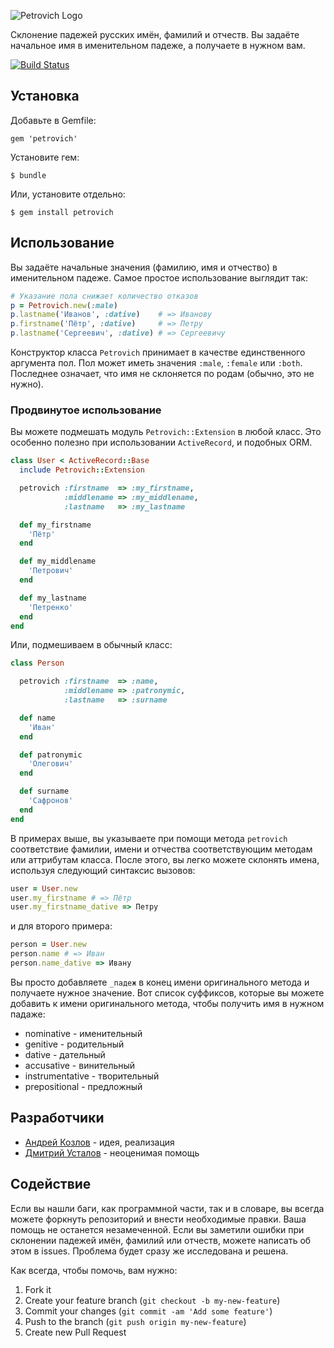 ![Petrovich Logo](https://raw.github.com/rocsci/petrovich/master/petrovich.png)

Склонение падежей русских имён, фамилий и отчеств. Вы задаёте начальное имя в именительном падеже, а получаете в нужном вам.

[![Build Status](https://secure.travis-ci.org/rocsci/petrovich.png)](http://travis-ci.org/rocsci/petrovich)

## Установка

Добавьте в Gemfile:

    gem 'petrovich'

Установите гем:

    $ bundle

Или, установите отдельно:

    $ gem install petrovich

## Использование

Вы задаёте начальные значения (фамилию, имя и отчество) в именительном падеже. Самое простое использование выглядит так:

```ruby
# Указание пола снижает количество отказов
p = Petrovich.new(:male)
p.lastname('Иванов', :dative)    # => Иванову
p.firstname('Пётр', :dative)     # => Петру
p.lastname('Сергеевич', :dative) # => Сергеевичу
```

Конструктор класса `Petrovich` принимает в качестве единственного аргумента пол. Пол может иметь значения `:male`, `:female` или `:both`. Последнее означает, что имя не склоняется по родам (обычно, это не нужно).

### Продвинутое использование

Вы можете подмешать модуль `Petrovich::Extension` в любой класс. Это особенно полезно при использовании `ActiveRecord`, и подобных ORM.

```ruby
class User < ActiveRecord::Base
  include Petrovich::Extension

  petrovich :firstname  => :my_firstname,
            :middlename => :my_middlename,
            :lastname   => :my_lastname

  def my_firstname
    'Пётр'
  end

  def my_middlename
    'Петрович'
  end

  def my_lastname
    'Петренко'
  end
end
```

Или, подмешиваем в обычный класс:

```ruby
class Person

  petrovich :firstname  => :name,
            :middlename => :patronymic,
            :lastname   => :surname

  def name
    'Иван'
  end

  def patronymic
    'Олегович'
  end

  def surname
    'Сафронов'
  end
end
```

В примерах выше, вы указываете при помощи метода `petrovich` соответствие фамилии, имени и отчества соответствующим методам или аттрибутам класса. После этого, вы легко можете склонять имена, используя следующий синтаксис вызовов:

```ruby
user = User.new
user.my_firstname # => Пётр
user.my_firstname_dative => Петру
```

и для второго примера:

```ruby
person = User.new
person.name # => Иван
person.name_dative => Ивану
```

Вы просто добавляете `_падеж` в конец имени оригинального метода и получаете нужное значение. Вот список суффиксов, которые вы можете добавить к имени оригинального метода, чтобы получить имя в нужном падаже:

 * nominative      - именительный
 * genitive        - родительный
 * dative          - дательный
 * accusative      - винительный
 * instrumentative - творительный
 * prepositional   - предложный

## Разработчики

 * [Андрей Козлов](https://github.com/tanraya) - идея, реализация
 * [Дмитрий Усталов](https://github.com/eveel) - неоценимая помощь

## Содействие

Если вы нашли баги, как программной части, так и в словаре, вы всегда можете форкнуть репозиторий и внести необходимые правки. Ваша помощь не останется незамеченной. Если вы заметили ошибки при склонении падежей имён, фамилий или отчеств, можете написать об этом в issues. Проблема будет сразу же исследована и решена.

Как всегда, чтобы помочь, вам нужно:

1. Fork it
2. Create your feature branch (`git checkout -b my-new-feature`)
3. Commit your changes (`git commit -am 'Add some feature'`)
4. Push to the branch (`git push origin my-new-feature`)
5. Create new Pull Request
